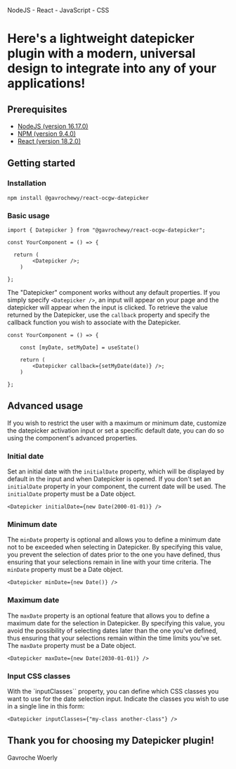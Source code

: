 NodeJS - React - JavaScript - CSS

# Here's a lightweight datepicker plugin with a modern, universal design to integrate into any of your applications!

## Prerequisites
- [NodeJS (version 16.17.0)](https://nodejs.org/en/)
- [NPM (version 9.4.0)](https://www.npmjs.com/)
- [React (version 18.2.0)](https://react.dev/)

## Getting started

### Installation

    npm install @gavrochewy/react-ocgw-datepicker
   
### Basic usage

    import { Datepicker } from "@gavrochewy/react-ocgw-datepicker";
    
    const YourComponent = () => {

      return (
            <Datepicker />;
        )

    };

The "Datepicker" component works without any default properties. If you simply specify `<Datepicker />`, an input will appear on your page and the datepicker will appear when the input is clicked. To retrieve the value returned by the Datepicker, use the `callback` property and specify the callback function you wish to associate with the Datepicker.

    const YourComponent = () => {

        const [myDate, setMyDate] = useState()

        return (
            <Datepicker callback={setMyDate(date)} />;
        )

    };

## Advanced usage

If you wish to restrict the user with a maximum or minimum date, customize the datepicker activation input or set a specific default date, you can do so using the component's advanced properties.
  
### Initial date

Set an initial date with the `initialDate` property, which will be displayed by default in the input and when Datepicker is opened. If you don't set an `initialDate` property in your component, the current date will be used. The `initialDate` property must be a Date object.

    <Datepicker initialDate={new Date(2000-01-01)} />

### Minimum date

The `minDate` property is optional and allows you to define a minimum date not to be exceeded when selecting in Datepicker. By specifying this value, you prevent the selection of dates prior to the one you have defined, thus ensuring that your selections remain in line with your time criteria. The `minDate` property must be a Date object.

    <Datepicker minDate={new Date()} />

### Maximum date

The `maxDate` property is an optional feature that allows you to define a maximum date for the selection in Datepicker. By specifying this value, you avoid the possibility of selecting dates later than the one you've defined, thus ensuring that your selections remain within the time limits you've set. The `maxDate` property must be a Date object.

    <Datepicker maxDate={new Date(2030-01-01)} />

### Input CSS classes

With the `inputClasses`` property, you can define which CSS classes you want to use for the date selection input. Indicate the classes you wish to use in a single line in this form:

    <Datepicker inputClasses={"my-class another-class"} />
    
## Thank you for choosing my Datepicker plugin!

Gavroche Woerly